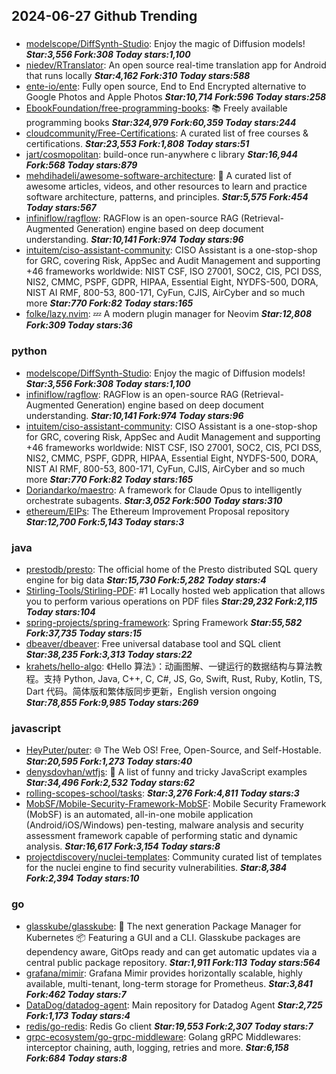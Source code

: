 ## 2024-06-27 Github Trending

### 
* [modelscope/DiffSynth-Studio](https://github.com/modelscope/DiffSynth-Studio): Enjoy the magic of Diffusion models! ***Star:3,556 Fork:308 Today stars:1,100***
* [niedev/RTranslator](https://github.com/niedev/RTranslator): An open source real-time translation app for Android that runs locally ***Star:4,162 Fork:310 Today stars:588***
* [ente-io/ente](https://github.com/ente-io/ente): Fully open source, End to End Encrypted alternative to Google Photos and Apple Photos ***Star:10,714 Fork:596 Today stars:258***
* [EbookFoundation/free-programming-books](https://github.com/EbookFoundation/free-programming-books): 📚 Freely available programming books ***Star:324,979 Fork:60,359 Today stars:244***
* [cloudcommunity/Free-Certifications](https://github.com/cloudcommunity/Free-Certifications): A curated list of free courses & certifications. ***Star:23,553 Fork:1,808 Today stars:51***
* [jart/cosmopolitan](https://github.com/jart/cosmopolitan): build-once run-anywhere c library ***Star:16,944 Fork:568 Today stars:879***
* [mehdihadeli/awesome-software-architecture](https://github.com/mehdihadeli/awesome-software-architecture): 🚀 A curated list of awesome articles, videos, and other resources to learn and practice software architecture, patterns, and principles. ***Star:5,575 Fork:454 Today stars:567***
* [infiniflow/ragflow](https://github.com/infiniflow/ragflow): RAGFlow is an open-source RAG (Retrieval-Augmented Generation) engine based on deep document understanding. ***Star:10,141 Fork:974 Today stars:96***
* [intuitem/ciso-assistant-community](https://github.com/intuitem/ciso-assistant-community): CISO Assistant is a one-stop-shop for GRC, covering Risk, AppSec and Audit Management and supporting +46 frameworks worldwide: NIST CSF, ISO 27001, SOC2, CIS, PCI DSS, NIS2, CMMC, PSPF, GDPR, HIPAA, Essential Eight, NYDFS-500, DORA, NIST AI RMF, 800-53, 800-171, CyFun, CJIS, AirCyber and so much more ***Star:770 Fork:82 Today stars:165***
* [folke/lazy.nvim](https://github.com/folke/lazy.nvim): 💤 A modern plugin manager for Neovim ***Star:12,808 Fork:309 Today stars:36***

### python
* [modelscope/DiffSynth-Studio](https://github.com/modelscope/DiffSynth-Studio): Enjoy the magic of Diffusion models! ***Star:3,556 Fork:308 Today stars:1,100***
* [infiniflow/ragflow](https://github.com/infiniflow/ragflow): RAGFlow is an open-source RAG (Retrieval-Augmented Generation) engine based on deep document understanding. ***Star:10,141 Fork:974 Today stars:96***
* [intuitem/ciso-assistant-community](https://github.com/intuitem/ciso-assistant-community): CISO Assistant is a one-stop-shop for GRC, covering Risk, AppSec and Audit Management and supporting +46 frameworks worldwide: NIST CSF, ISO 27001, SOC2, CIS, PCI DSS, NIS2, CMMC, PSPF, GDPR, HIPAA, Essential Eight, NYDFS-500, DORA, NIST AI RMF, 800-53, 800-171, CyFun, CJIS, AirCyber and so much more ***Star:770 Fork:82 Today stars:165***
* [Doriandarko/maestro](https://github.com/Doriandarko/maestro): A framework for Claude Opus to intelligently orchestrate subagents. ***Star:3,052 Fork:500 Today stars:310***
* [ethereum/EIPs](https://github.com/ethereum/EIPs): The Ethereum Improvement Proposal repository ***Star:12,700 Fork:5,143 Today stars:3***

### java
* [prestodb/presto](https://github.com/prestodb/presto): The official home of the Presto distributed SQL query engine for big data ***Star:15,730 Fork:5,282 Today stars:4***
* [Stirling-Tools/Stirling-PDF](https://github.com/Stirling-Tools/Stirling-PDF): #1 Locally hosted web application that allows you to perform various operations on PDF files ***Star:29,232 Fork:2,115 Today stars:104***
* [spring-projects/spring-framework](https://github.com/spring-projects/spring-framework): Spring Framework ***Star:55,582 Fork:37,735 Today stars:15***
* [dbeaver/dbeaver](https://github.com/dbeaver/dbeaver): Free universal database tool and SQL client ***Star:38,235 Fork:3,313 Today stars:22***
* [krahets/hello-algo](https://github.com/krahets/hello-algo): 《Hello 算法》：动画图解、一键运行的数据结构与算法教程。支持 Python, Java, C++, C, C#, JS, Go, Swift, Rust, Ruby, Kotlin, TS, Dart 代码。简体版和繁体版同步更新，English version ongoing ***Star:78,855 Fork:9,985 Today stars:269***

### javascript
* [HeyPuter/puter](https://github.com/HeyPuter/puter): 🌐 The Web OS! Free, Open-Source, and Self-Hostable. ***Star:20,595 Fork:1,273 Today stars:40***
* [denysdovhan/wtfjs](https://github.com/denysdovhan/wtfjs): 🤪 A list of funny and tricky JavaScript examples ***Star:34,496 Fork:2,532 Today stars:62***
* [rolling-scopes-school/tasks](https://github.com/rolling-scopes-school/tasks):  ***Star:3,276 Fork:4,811 Today stars:3***
* [MobSF/Mobile-Security-Framework-MobSF](https://github.com/MobSF/Mobile-Security-Framework-MobSF): Mobile Security Framework (MobSF) is an automated, all-in-one mobile application (Android/iOS/Windows) pen-testing, malware analysis and security assessment framework capable of performing static and dynamic analysis. ***Star:16,617 Fork:3,154 Today stars:8***
* [projectdiscovery/nuclei-templates](https://github.com/projectdiscovery/nuclei-templates): Community curated list of templates for the nuclei engine to find security vulnerabilities. ***Star:8,384 Fork:2,394 Today stars:10***

### go
* [glasskube/glasskube](https://github.com/glasskube/glasskube): 🧊 The next generation Package Manager for Kubernetes 📦 Featuring a GUI and a CLI. Glasskube packages are dependency aware, GitOps ready and can get automatic updates via a central public package repository. ***Star:1,911 Fork:113 Today stars:564***
* [grafana/mimir](https://github.com/grafana/mimir): Grafana Mimir provides horizontally scalable, highly available, multi-tenant, long-term storage for Prometheus. ***Star:3,841 Fork:462 Today stars:7***
* [DataDog/datadog-agent](https://github.com/DataDog/datadog-agent): Main repository for Datadog Agent ***Star:2,725 Fork:1,173 Today stars:4***
* [redis/go-redis](https://github.com/redis/go-redis): Redis Go client ***Star:19,553 Fork:2,307 Today stars:7***
* [grpc-ecosystem/go-grpc-middleware](https://github.com/grpc-ecosystem/go-grpc-middleware): Golang gRPC Middlewares: interceptor chaining, auth, logging, retries and more. ***Star:6,158 Fork:684 Today stars:8***
